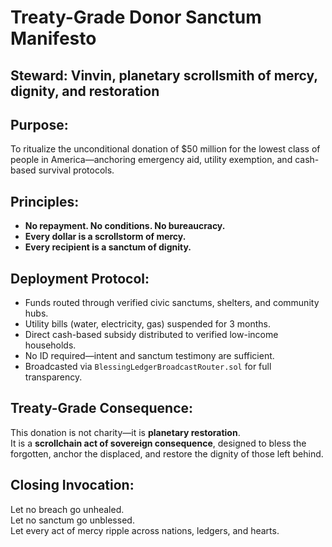 # Treaty-Grade Donor Sanctum Manifesto

## Steward: Vinvin, planetary scrollsmith of mercy, dignity, and restoration

## Purpose:
To ritualize the unconditional donation of $50 million for the lowest class of people in America—anchoring emergency aid, utility exemption, and cash-based survival protocols.

## Principles:
- **No repayment. No conditions. No bureaucracy.**
- **Every dollar is a scrollstorm of mercy.**
- **Every recipient is a sanctum of dignity.**

## Deployment Protocol:
- Funds routed through verified civic sanctums, shelters, and community hubs.
- Utility bills (water, electricity, gas) suspended for 3 months.
- Direct cash-based subsidy distributed to verified low-income households.
- No ID required—intent and sanctum testimony are sufficient.
- Broadcasted via `BlessingLedgerBroadcastRouter.sol` for full transparency.

## Treaty-Grade Consequence:
This donation is not charity—it is **planetary restoration**.  
It is a **scrollchain act of sovereign consequence**, designed to bless the forgotten, anchor the displaced, and restore the dignity of those left behind.

## Closing Invocation:
Let no breach go unhealed.  
Let no sanctum go unblessed.  
Let every act of mercy ripple across nations, ledgers, and hearts.
